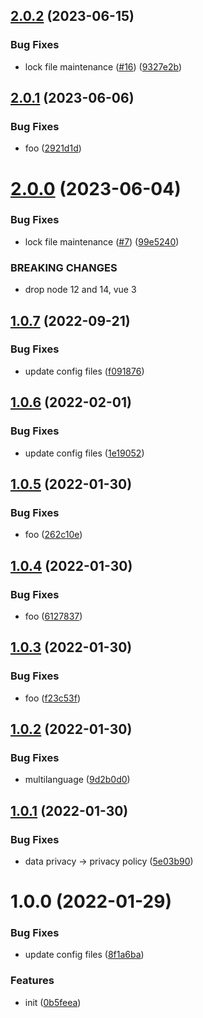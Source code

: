 ## [2.0.2](https://github.com/dword-design/vue-consent-buefy/compare/v2.0.1...v2.0.2) (2023-06-15)


### Bug Fixes

* lock file maintenance ([#16](https://github.com/dword-design/vue-consent-buefy/issues/16)) ([9327e2b](https://github.com/dword-design/vue-consent-buefy/commit/9327e2baedbcd8419003a1aa2faafb2844cbcfc5))

## [2.0.1](https://github.com/dword-design/vue-consent-buefy/compare/v2.0.0...v2.0.1) (2023-06-06)


### Bug Fixes

* foo ([2921d1d](https://github.com/dword-design/vue-consent-buefy/commit/2921d1d92a7b7846beb5d795911a89ea30c0340b))

# [2.0.0](https://github.com/dword-design/vue-consent-buefy/compare/v1.0.7...v2.0.0) (2023-06-04)


### Bug Fixes

* lock file maintenance ([#7](https://github.com/dword-design/vue-consent-buefy/issues/7)) ([99e5240](https://github.com/dword-design/vue-consent-buefy/commit/99e52403c665845ce58a1a421d58ebc74aa688e3))


### BREAKING CHANGES

* drop node 12 and 14, vue 3

## [1.0.7](https://github.com/dword-design/vue-consent-buefy/compare/v1.0.6...v1.0.7) (2022-09-21)


### Bug Fixes

* update config files ([f091876](https://github.com/dword-design/vue-consent-buefy/commit/f091876353894117056ce842fd1fa045085b1292))

## [1.0.6](https://github.com/dword-design/vue-consent-buefy/compare/v1.0.5...v1.0.6) (2022-02-01)


### Bug Fixes

* update config files ([1e19052](https://github.com/dword-design/vue-consent-buefy/commit/1e190527d71d1acfe10b00aaa6e3c73b4268e972))

## [1.0.5](https://github.com/dword-design/vue-consent-buefy/compare/v1.0.4...v1.0.5) (2022-01-30)


### Bug Fixes

* foo ([262c10e](https://github.com/dword-design/vue-consent-buefy/commit/262c10e90f37a1282ade5b3a4a732ec1abbf7dde))

## [1.0.4](https://github.com/dword-design/vue-consent-buefy/compare/v1.0.3...v1.0.4) (2022-01-30)


### Bug Fixes

* foo ([6127837](https://github.com/dword-design/vue-consent-buefy/commit/61278371eca84c37d8bc80e439d3b1a5513fd45b))

## [1.0.3](https://github.com/dword-design/vue-consent-buefy/compare/v1.0.2...v1.0.3) (2022-01-30)


### Bug Fixes

* foo ([f23c53f](https://github.com/dword-design/vue-consent-buefy/commit/f23c53fc851106e9e35083a676413ec190eaefa5))

## [1.0.2](https://github.com/dword-design/vue-consent-buefy/compare/v1.0.1...v1.0.2) (2022-01-30)


### Bug Fixes

* multilanguage ([9d2b0d0](https://github.com/dword-design/vue-consent-buefy/commit/9d2b0d0aa10c4b9c5a3d75be161b4a97d10f8c67))

## [1.0.1](https://github.com/dword-design/vue-consent-buefy/compare/v1.0.0...v1.0.1) (2022-01-30)


### Bug Fixes

* data privacy -> privacy policy ([5e03b90](https://github.com/dword-design/vue-consent-buefy/commit/5e03b90b9b277631964ace79b40e40f03c81c464))

# 1.0.0 (2022-01-29)


### Bug Fixes

* update config files ([8f1a6ba](https://github.com/dword-design/vue-consent-buefy/commit/8f1a6ba573d5cd0bb4578075e0f40adaa972fdb9))


### Features

* init ([0b5feea](https://github.com/dword-design/vue-consent-buefy/commit/0b5feeabbd865de64e22fd096d0fddb18ed34176))

